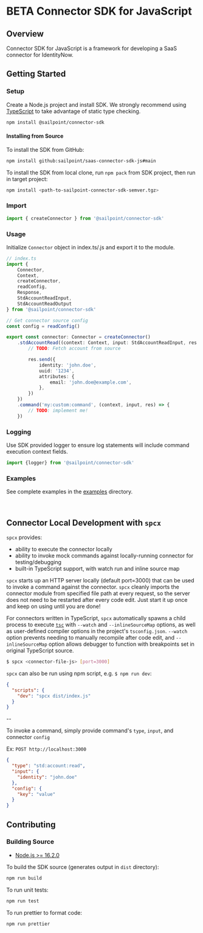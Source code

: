 # BETA Connector SDK for JavaScript

## Overview

Connector SDK for JavaScript is a framework for developing a SaaS connector for IdentityNow.

## Getting Started

### Setup

Create a Node.js project and install SDK. We strongly recommend using
[TypeScript](https://www.typescriptlang.org/download) to take advantage of static type checking.

```bash
npm install @sailpoint/connector-sdk
```

#### Installing from Source

To install the SDK from GitHub:
```bash
npm install github:sailpoint/saas-connector-sdk-js#main
```

To install the SDK from local clone, run `npm pack` from SDK project, then run in target project:
```bash
npm install <path-to-sailpoint-connector-sdk-semver.tgz>
```

### Import

```typescript
import { createConnector } from '@sailpoint/connector-sdk'
```

### Usage

Initialize `Connector` object in index.ts/.js and export it to the module.

```typescript
// index.ts
import {
    Connector,
    Context,
    createConnector,
    readConfig,
    Response,
    StdAccountReadInput,
    StdAccountReadOutput
} from '@sailpoint/connector-sdk'

// Get connector source config
const config = readConfig()

export const connector: Connector = createConnector()
    .stdAccountRead((context: Context, input: StdAccountReadInput, res: Response<StdAccountReadOutput>) => {
        // TODO: Fetch account from source

        res.send({
            identity: 'john.doe',
            uuid: '1234',
            attributes: {
                email: 'john.doe@example.com',
            },
        })
    })
    .command('my:custom:command', (context, input, res) => {
        // TODO: implement me!
    })
```
### Logging

Use SDK provided logger to ensure log statements will include command execution context fields.
```typescript
import {logger} from '@sailpoint/connector-sdk'
```

### Examples

See complete examples in the [examples](examples) directory.

<br/>

## Connector Local Development with `spcx`

`spcx` provides:
- ability to execute the connector locally
- ability to invoke mock commands against locally-running connector for testing/debugging
- built-in TypeScript support, with watch run and inline source map

`spcx` starts up an HTTP server locally (default port=3000) that can be used to invoke a command against the connector.
`spcx` cleanly imports the connector module from specified file path at every request, so the server does not need to be
restarted after every code edit. Just start it up once and keep on using until you are done!

For connectors written in TypeScript, `spcx` automatically spawns a child process to execute
[`tsc`](https://www.typescriptlang.org/tsconfig) with `--watch` and `--inlineSourceMap` options, as well as
user-defined compiler options in the project's `tsconfig.json`.
`--watch` option prevents needing to manually recompile after code edit,
and `--inlineSourceMap` option allows debugger to function with breakpoints set in original TypeScript source.

```bash
$ spcx <connector-file-js> [port=3000]
```

`spcx` can also be run using npm script, e.g. `$ npm run dev`:

```json
{
  "scripts": {
    "dev": "spcx dist/index.js"
  }
}
```

--

To invoke a command, simply provide command's `type`, `input`, and connector `config`

Ex: `POST http://localhost:3000`
```json
{
  "type": "std:account:read",
  "input": {
    "identity": "john.doe"
  },
  "config": {
    "key": "value"
  }
}
```


## Contributing

### Building Source

- [Node.js >= 16.2.0](https://nodejs.org/en/download/releases/)

To build the SDK source (generates output in `dist` directory):
```bash
npm run build
```

To run unit tests:
```bash
npm run test
```

To run prettier to format code:
```bash
npm run prettier
```
